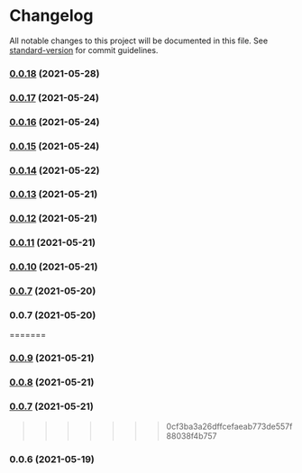 # Changelog

All notable changes to this project will be documented in this file. See [standard-version](https://github.com/conventional-changelog/standard-version) for commit guidelines.

### [0.0.18](https://bitbucket.org/sunrisedigitalbusiness/webcomponents/compare/v0.0.17...v0.0.18) (2021-05-28)

### [0.0.17](https://bitbucket.org/sunrisedigitalbusiness/webcomponents/compare/v0.0.16...v0.0.17) (2021-05-24)

### [0.0.16](https://bitbucket.org/sunrisedigitalbusiness/webcomponents/compare/v0.0.15...v0.0.16) (2021-05-24)

### [0.0.15](https://bitbucket.org/sunrisedigitalbusiness/webcomponents/compare/v0.0.14...v0.0.15) (2021-05-24)

### [0.0.14](https://bitbucket.org/sunrisedigitalbusiness/webcomponents/compare/v0.0.13...v0.0.14) (2021-05-22)

### [0.0.13](https://bitbucket.org/sunrisedigitalbusiness/webcomponents/compare/v0.0.12...v0.0.13) (2021-05-21)

### [0.0.12](https://bitbucket.org/sunrisedigitalbusiness/webcomponents/compare/v0.0.11...v0.0.12) (2021-05-21)

### [0.0.11](https://bitbucket.org/sunrisedigitalbusiness/webcomponents/compare/v0.0.10...v0.0.11) (2021-05-21)

### [0.0.10](https://bitbucket.org/sunrisedigitalbusiness/webcomponents/compare/v0.0.9...v0.0.10) (2021-05-21)

### [0.0.7](https://bitbucket.org/sunrisedigitalbusiness/webcomponents/compare/v0.0.6...v0.0.7) (2021-05-20)

### 0.0.7 (2021-05-20)
=======
### [0.0.9](https://bitbucket.org/sunrisedigitalbusiness/webcomponents/compare/v0.0.8...v0.0.9) (2021-05-21)

### [0.0.8](https://bitbucket.org/sunrisedigitalbusiness/webcomponents/compare/v0.0.7...v0.0.8) (2021-05-21)

### [0.0.7](https://bitbucket.org/sunrisedigitalbusiness/webcomponents/compare/v0.0.6...v0.0.7) (2021-05-21)
>>>>>>> 0cf3ba3a26dffcefaeab773de557f88038f4b757

### 0.0.6 (2021-05-19)
